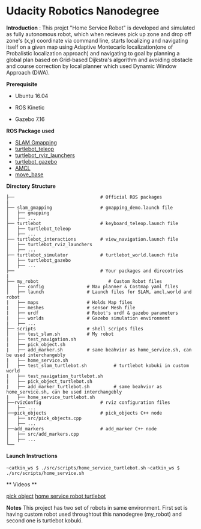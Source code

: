 # Udacity Robotics Nanodegree
**Introduction** : This projct "Home Service Robot" is developed and simulated as fully autonomous robot, which when recieves pick up zone and drop off zone's (x,y) coordinate via command line,
starts localizing and navigating itself on a given map using Adaptive Montecarlo localization(one of Probalistic localization approach) and navigating to goal by planning a global plan based on Grid-based Dijkstra's algorithm and avoiding obstacle and course correction by local planner which used Dynamic Window Approach (DWA).

**Prerequisite**
- Ubuntu 16.04
* ROS Kinetic
+ Gazebo 7.16

**ROS Package used**
- [SLAM Gmapping](https://github.com/ros-perception/slam_gmapping)
- [turtlebot_teleop](https://github.com/turtlebot/turtlebot)
- [turtlebot_rviz_launchers](https://github.com/turtlebot/turtlebot_interactions)
- [turtlebot_gazebo](https://github.com/turtlebot/turtlebot_simulator)
- [AMCL](http://wiki.ros.org/amcl?distro=noetic)
- [move_base](http://wiki.ros.org/move_base?distro=noetic)

**Directory Structure**

    ├──                                # Official ROS packages
    |
    ├── slam_gmapping                  # gmapping_demo.launch file                   
    │   ├── gmapping
    │   ├── ...
    ├── turtlebot                      # keyboard_teleop.launch file
    │   ├── turtlebot_teleop
    │   ├── ...
    ├── turtlebot_interactions         # view_navigation.launch file      
    │   ├── turtlebot_rviz_launchers
    │   ├── ...
    ├── turtlebot_simulator            # turtlebot_world.launch file 
    │   ├── turtlebot_gazebo
    │   ├── ...
    ├──                                # Your packages and direcotries
    |
    ├── my_robot                          # Custom Robot files
    │   ├── config                # Nav planner & Costmap yaml files
    │   ├── launch                # Launch files for SLAM, amcl,world and robot
    |   ├── maps                  # Holds Map files
    |   ├── meshes                # sensor Mesh file
    |   ├── urdf                  # Robot's urdf & gazebo parameters 
    |   ├── worlds                # Gazebo simulation environment
    |   ├── ...
    ├── scripts                   # shell scripts files
    │   ├── test_slam.sh          # My robot 
    |   ├── test_navigation.sh
    |   ├── pick_object.sh
    |   ├── add_marker.sh         # same beahvior as home_service.sh, can be used interchangebly
    |   ├── home_service.sh
    │   ├── test_slam_turtlebot.sh          # turtlebot kobuki in custom world 
    |   ├── test_navigation_turtlebot.sh
    |   ├── pick_object_turtlebot.sh
    |   ├── add_marker_turtlebot.sh         # same beahvior as home_service.sh, can be used interchangebly
    |   ├── home_service_turtlebot.sh
    ├──rvizConfig                      # rviz configuration files
    │   ├── ...
    ├──pick_objects                    # pick_objects C++ node
    │   ├── src/pick_objects.cpp
    │   ├── ...
    ├──add_markers                     # add_marker C++ node
    │   ├── src/add_markers.cpp
    │   ├── ...
    └──

  **Launch Instructions**

  `~catkin_ws $ ./src/scripts/home_service_turtlebot.sh`
  `~catkin_ws $ ./src/scripts/home_service.sh`

** Videos **

[pick object](https://www.youtube.com/watch?v=PjNk3vHYKDY)
[home service robot turtlebot](https://www.youtube.com/watch?v=pYREEd_RO1M)


  **Notes**
  This project has two set of robots in same environment. First set is having custom robot used throughtout this nanodegree (my_robot) and second one is turtlebot kobuki.
  

  
